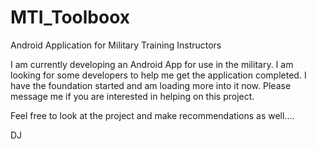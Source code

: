MTI_Toolboox
============

Android Application for Military Training Instructors

I am currently developing an Android App for use in the military.  I am looking for some developers to help me get the application completed.  I have the foundation started and am loading more into it now.  Please message me if you are interested in helping on this project.

Feel free to look at the project and make recommendations as well....

DJ
